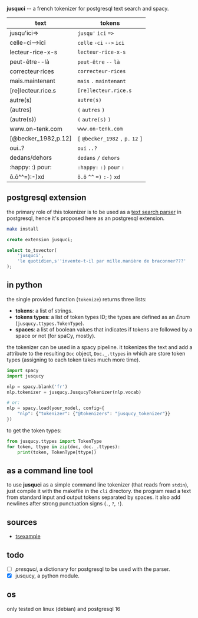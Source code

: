 __jusquci__ -- a french tokenizer for postgresql text search and spacy.

| text                    | tokens                      |
| ----------------------- | --------------------------- |
| jusqu'ici=>             | `jusqu'` `ici` `=>`         |
| celle-ci-->ici          | `celle` `-ci` `-->` `ici`   |
| lecteur-rice-x-s        | `lecteur-rice-x-s`          |
| peut-être--là           | `peut-être` `--` `là`       |
| correcteur·rices        | `correcteur·rices`          |
| mais.maintenant         | `mais` `.` `maintenant`     |
| \[re\]lecteur.rice.s    | `[re]lecteur.rice.s`        |
| autre(s)                | `autre(s)`                  |
| (autres)                | `(` `autres` `)`            |
| (autre(s))              | `(` `autre(s)` `)`          |
| www<area/>.on-tenk.com  | `www.on-tenk.com`           |
| \[@becker_1982,p.12\]  | `[` `@becker_1982` `,` `p.` `12` `]` |
| oui..?                  | `oui` `..?`                 |
| dedans/dehors           | `dedans` `/` `dehors`       |
| :happy: :) pour:        | `:happy:` `:)` `pour` `:`   |
| ô.ô^^=):-)xd            | `ô.ô` `^^` `=)` `:-)` `xd`  |

## postgresql extension

the primary role of this tokenizer is to be used as a [text search parser](https://www.postgresql.org/docs/current/textsearch-parsers.html) in postgresql, hence it's proposed here as an postgresql extension.

```bash
make install
```

```sql
create extension jusquci;

select to_tsvector(
    'jusquci',
    'le quotidien,s''invente-t-il par mille.manière de braconner???'
);
```

## in python

the single provided function (`tokenize`) returns three lists:

- __tokens__: a list of strings.
- __tokens types__: a list of token types ID; the types are defined as an *Enum* (`jusqucy.ttypes.TokenType`).
- __spaces__: a list of boolean values that indicates if tokens are followed by a space or not (for spaCy, mostly).

the tokenizer can be used in a spacy pipeline. it tokenizes the text and add a attribute to the resulting `Doc` object, `Doc._.ttypes` in which are store token types (assigning to each token takes much more time).

```python
import spacy
import jusqucy

nlp = spacy.blank('fr')
nlp.tokenizer = jusqucy.JusqucyTokenizer(nlp.vocab)

# or:
nlp = spacy.load(your_model, config={
    "nlp": {"tokenizer": {"@tokenizers": "jusqucy_tokenizer"}}
})
```

to get the token types:

```python
from jusqucy.ttypes import TokenType
for token, ttype in zip(doc, doc._.ttypes):
    print(token, TokenType[ttype])
```

## as a command line tool

to use __jusquci__ as a simple command line tokenizer (that reads from `stdin`), just compile it with the makefile in the `cli` directory.
the program read a text from standard input and output tokens separated by spaces. it also add newlines after strong punctuation signs (`.`, `?`, `!`).

## sources

- [tsexample](https://github.com/postgrespro/tsexample)

## todo

- [ ] *presquci*, a dictionary for postgresql to be used with the parser.
- [x] jusqucy, a python module.

## os

only tested on linux (debian) and postgresql 16
